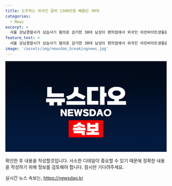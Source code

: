 ```yaml
---
title: 도주하는 외국인 알바 1300만원 빼돌린 30대
categories:
  - News
excerpt: >
  서울 강남경찰서가 상습사기 혐의로 검거한 30대 남성이 편의점에서 외국인 아르바이트생들을 속여 돈을 빌린 뒤 도피한 사건이 파악됐다. 이 사건으로 23명에게 1300여만 원을 빼앗아 혐의가 있다. 특히 피해자들 중 상당수가 외국인으로, 이전에도 같은 방법으로 돈을 빼앗은 것으로 파악됐다. (150자)
feature_text: >
  서울 강남경찰서가 상습사기 혐의로 검거한 30대 남성이 편의점에서 외국인 아르바이트생들을 속여 돈을 빌린 뒤 도피한 사건이 파악됐다. 이 사건으로 23명에게 1300여만 원을 빼앗아 혐의가 있다. 특히 피해자들 중 상당수가 외국인으로, 이전에도 같은 방법으로 돈을 빼앗은 것으로 파악됐다. (150자)
image: '/assets/img/newsdao_breakingnews.jpg'
---
```


<p><img src="/assets/img/newsdao_breakingnews.jpg" alt="flaretime 속보" /></p>

<p>확인한 후 내용을 작성할것입니다. 사소한 디테일이 중요할 수 있기 때문에 정확한 내용을 작성하기 위해 정보를 검토해야 합니다. 잠시만 기다려주세요.</p>
실시간 뉴스 속보는, <a href="https://newsdao.kr" rel="dofollow">https://newsdao.kr</a>


